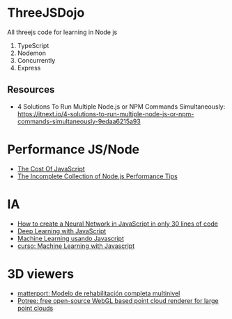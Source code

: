 # ThreeJSDojo
All threejs code for learning in Node js

1. TypeScript
1. Nodemon
1. Concurrently
1. Express

## Resources

* 4 Solutions To Run Multiple Node.js or NPM Commands Simultaneously: https://itnext.io/4-solutions-to-run-multiple-node-js-or-npm-commands-simultaneously-9edaa6215a93

# Performance JS/Node

* [The Cost Of JavaScript](https://medium.com/dev-channel/the-cost-of-javascript-84009f51e99e)
* [The Incomplete Collection of Node.js Performance Tips](https://medium.com/node-and-beyond/the-incomplete-collection-of-node-js-performance-tips-94cc712661bd)

# IA

* [How to create a Neural Network in JavaScript in only 30 lines of code](https://www.freecodecamp.org/news/how-to-create-a-neural-network-in-javascript-in-only-30-lines-of-code-343dafc50d49/)
* [Deep Learning with JavaScript](https://heartbeat.fritz.ai/deep-learning-with-javascript-part-1-c9a83fe0f063)
* [Machine Learning usando Javascript](https://medium.com/@carlosrojas_o/machine-learning-usando-javascript-c1af363b1753)
* [curso: Machine Learning with Javascript](https://www.udemy.com/course/machine-learning-with-javascript/?utm_source=adwords&utm_medium=udemyads&utm_campaign=DataScience_v.PROF_la.EN_cc.ROW_ti.5336&utm_content=deal4584&utm_term=_._ag_85469003754_._ad_437497334826_._kw__._de_c_._dm__._pl__._ti_dsa-774930027489_._li_1003332_._pd__._&matchtype=b&gclid=CjwKCAjwq_D7BRADEiwAVMDdHkQM0YQom0l_XS1-DxbvtKED_9Mofa5vA3FOLjrek14l19VTiCvojxoCG94QAvD_BwE)

# 3D viewers 
* [matterport: Modelo de rehabilitación completa multinivel](https://my.matterport.com/show/?m=JDaba3GGAW6&_ga=2.268081870.1713865128.1602158242-678828897.1601985556)
* [Potree: free open-source WebGL based point cloud renderer for large point clouds](http://potree.org/potree/examples/viewer.html)


